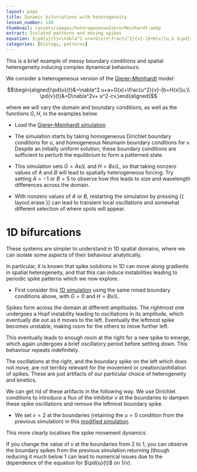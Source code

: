 ```yaml
---
layout: page
title: Dynamic bifurcations with heterogeneity
lesson_number: 120
thumbnail: /assets/images/heterogeneousGiererMeinhardt.webp
extract: Isolated patterns and moving spikes
equation: $\pd{u}{t}=\nabla^2 u+a+G(x)+\frac{u^2}{v}-[b+H(x)]u,$ $\pd{v}{t}=D\nabla^2v+ u^2-cv$
categories: [biology, patterns]
---
```


This is a brief example of messy boundary conditions and spatial heterogeneity inducing complex dynamical behaviours. 

We consider a heterogeneous version of the [Gierer–Meinhardt](/mathematical-biology/gierer-meinhardt) model:

$$\begin{aligned}\pd{u}{t}&=\nabla^2 u+a+G(x)+\frac{u^2}{v}-[b+H(x)]u,\\ \pd{v}{t}&=D\nabla^2v+ u^2-cv,\end{aligned}$$

where we will vary the domain and boundary conditions, as well as the functions $G,H$, in the examples below. 

* Load the [Gierer–Meinhardt simulation](/sim/?preset=GMHeterogeneous2D)

* The simulation starts by taking homogeneous Dirichlet boundary conditions for $u$, and homogeneous Neumann boundary conditions for $v$. Despite an initially uniform solution, these boundary conditions are sufficient to perturb the equilibrium to form a patterned state.

* This simulation sets $G = Ax/L$ and $H = Bx/L$, so that taking nonzero values of $A$ and $B$ will lead to spatially heterogeneous forcing. Try setting $A=-1$ or $B=5$ to observe how this leads to size and wavelength differences across the domain.

* With nonzero values of $A$ or $B$, restarting the simulation by pressing {{ layout.erase }} can lead to transient local oscillations and somewhat different selection of where spots will appear.

# 1D bifurcations

These systems are simpler to understand in 1D spatial domains, where we can isolate some aspects of their behaviour analytically. 

In particular, it is known that spike solutions in 1D can move along gradients in spatial heterogeneity, and that this can induce instabilities leading to periodic spike patterns which we now explore.

* First consider this [1D simulation](/sim/?preset=GMHeterogeneousOscillationsMixedBCs) using the same mixed boundary conditions above, with $G=0$ and $H=Bx/L$. 

Spikes form across the domain at different amplitudes. The rightmost one undergoes a Hopf instability leading to oscillations in its amplitude, which eventually die out as it moves to the left. Eventually the leftmost spike becomes unstable, making room for the others to move further left.

This eventually leads to enough room at the right for a new spike to emerge, which again undergoes a brief oscillatory period before settling down. This behaviour repeats indefinitely. 

The oscillations at the right, and the boundary spike on the left which does not move, are not terribly relevant for the movement or creation/anhillation of spikes. These are just artifacts of our particular choice of heterogeneity and kinetics.

We can get rid of these artifacts in the following way. We use Dirichlet conditions to introduce a flux of the inhibitor $v$ at the boundaries to dampen these spike oscillations and remove the leftmost boundary spike.

* We set $v=2$ at the boundaries (retaining the $u=0$ condition from the previous simulation) in this [modified simulation](/sim/?preset=GMHeterogeneousOscillationsDirichletBCs). 

This more clearly localises the spike movement dynamics. 

If you change the value of $v$ at the boundaries from 2 to 1, you can observe the boundary spikes from the previous simulation returning (though reducing it much below 1 can lead to numerical issues due to the dependence of the equation for $\pd{u}{t}$ on $1/v$).

